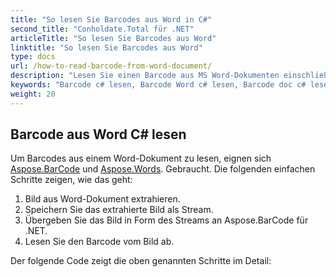 ```yaml
---
title: "So lesen Sie Barcodes aus Word in C#"
second_title: "Conholdate.Total für .NET"
articleTitle: "So lesen Sie Barcodes aus Word"
linktitle: "So lesen Sie Barcodes aus Word"
type: docs
url: /how-to-read-barcode-from-word-document/
description: "Lesen Sie einen Barcode aus MS Word-Dokumenten einschließlich DOC DOCX in C#."
keywords: "Barcode c# lesen, Barcode Word c# lesen, Barcode doc c# lesen, Barcode docx c# lesen, Wort docx c# lesen, .NET Wort doc docx lesen, Barcode doc docx c# lesen.net"
weight: 20
---
```


## **Barcode aus Word C# lesen**
Um Barcodes aus einem Word-Dokument zu lesen, eignen sich [Aspose.BarCode](https://products.aspose.com/barcode/net) und [Aspose.Words](https://products.aspose.com/words/net). Gebraucht. Die folgenden einfachen Schritte zeigen, wie das geht:

1. Bild aus Word-Dokument extrahieren.
1. Speichern Sie das extrahierte Bild als Stream.
1. Übergeben Sie das Bild in Form des Streams an Aspose.BarCode für .NET.
1. Lesen Sie den Barcode vom Bild ab.

Der folgende Code zeigt die oben genannten Schritte im Detail:

```

```

